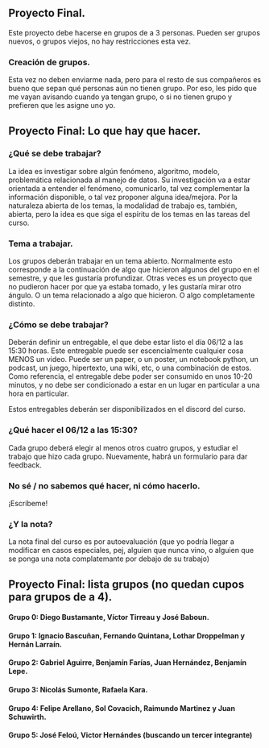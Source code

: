 ## Proyecto Final. 

Este proyecto debe hacerse en grupos de a 3 personas. Pueden ser grupos nuevos, o grupos viejos, no hay restricciones esta vez. 

### Creación de grupos. 

Esta vez no deben enviarme nada, pero para el resto de sus compañeros es bueno que sepan qué personas aún no tienen grupo. Por eso, les pido que me vayan avisando cuando ya tengan grupo, o si no tienen grupo y prefieren que les asigne uno yo. 


## Proyecto Final: Lo que hay que hacer. 

### ¿Qué se debe trabajar?

La idea es investigar sobre algún fenómeno, algoritmo, modelo, problemática relacionada al manejo de datos. Su investigación va a estar orientada a entender el fenómeno, comunicarlo, tal vez complementar la información disponible, o tal vez proponer alguna idea/mejora. 
Por la naturaleza abierta de los temas, la modalidad de trabajo es, también, abierta, pero la idea es que siga el espíritu de los temas en las tareas del curso. 

### Tema a trabajar. 

Los grupos deberán trabajar en un tema abierto. Normalmente esto corresponde a la continuación de algo que hicieron algunos del grupo en el semestre, y que les gustaría profundizar. Otras veces es un proyecto que no pudieron hacer por que ya estaba tomado, y les gustaría mirar otro ángulo. O un tema relacionado a algo que hicieron. O algo completamente distinto. 

### ¿Cómo se debe trabajar?

Deberán definir un entregable, el que debe estar listo el día 06/12 a las 15:30 horas. Este entregable puede ser escencialmente cualquier cosa MENOS un video. 
Puede ser un paper, o un poster, un notebook python, un podcast, un juego, hipertexto, una wiki, etc, o una combinación de estos. Como referencia, el entregable debe poder ser consumido en unos 10-20 minutos, y no debe ser condicionado a estar en un lugar en particular a una hora en particular. 

Estos entregables deberán ser disponibilizados en el discord del curso. 

### ¿Qué hacer el 06/12 a las 15:30? 

Cada grupo deberá elegir al menos otros cuatro grupos, y estudiar el trabajo que hizo cada grupo. Nuevamente, habrá un formulario para dar feedback. 

### No sé / no sabemos qué hacer, ni cómo hacerlo.

¡Escríbeme! 

### ¿Y la nota? 

La nota final del curso es por autoevaluación (que yo podría llegar a modificar en casos especiales, pej, alguien que nunca vino, o alguien que se ponga una nota complatemante por debajo de su trabajo)

## Proyecto Final: lista grupos (no quedan cupos para grupos de a 4). 

#### Grupo 0: Diego Bustamante, Víctor Tirreau y José Baboun.

#### Grupo 1: Ignacio Bascuñan, Fernando Quintana, Lothar Droppelman y Hernán Larraín. 

#### Grupo 2: Gabriel Aguirre, Benjamín Farías, Juan Hernández, Benjamín Lepe.

#### Grupo 3: Nicolás Sumonte, Rafaela Kara. 

#### Grupo 4:  Felipe Arellano, Sol Covacich, Raimundo Martinez y Juan Schuwirth.

#### Grupo 5: José Feloú, Victor Hernándes (buscando un tercer integrante)


